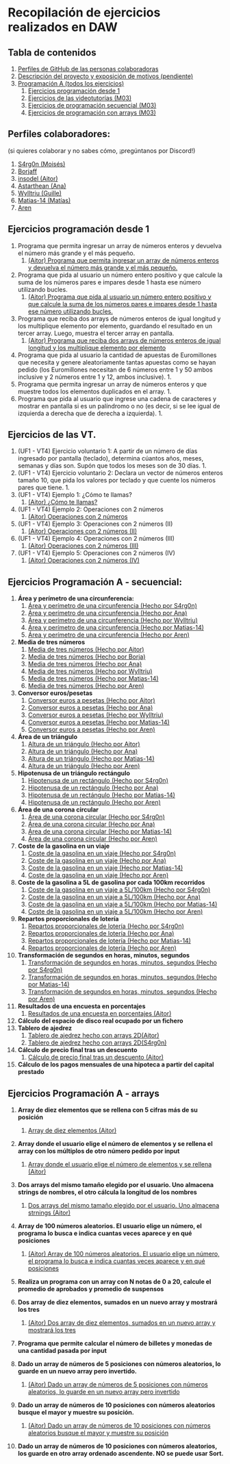 # Recopilación de ejercicios realizados en DAW


## Tabla de contenidos
1. [Perfiles de GitHub de las personas colaboradoras](#perfiles-colaboradores)
2. [Descripción del proyecto y exposición de motivos (pendiente)](#)
3. [Programación A (todos los ejercicios)](https://github.com/insodel/DAW/tree/main/M03%20-%20PROGRA)
    1. [Ejercicios programación desde 1](#ejercicios-programaci%C3%B3n-desde-1)
    2. [Ejercicios de las videotutorías (M03)](#ejercicios-de-las-vt)
    3. [Ejercicios de programación secuencial (M03)](#ejercicios-programaci%C3%B3n-a---secuencial)
    4. [Ejercicios de programación con arrays (M03)](#ejercicios-programaci%C3%B3n-a---arrays)


## Perfiles colaboradores: 
(si quieres colaborar y no sabes cómo, ¡pregúntanos por Discord!)

1. [S4rg0n (Moisés)](https://github.com/S4rg0n)
2. [Borjaff](https://github.com/Borjaff19)
3. [insodel (Aitor)](https://github.com/insodel)
4. [Astarthean (Ana)](https://github.com/Astarthean)
5. [Wylltriu (Guille)](https://github.com/Wylltriu)
6. [Matias-14 (Matías)](https://github.com/Matias-14)
7. [Aren](https://github.com/Aren1709)

## Ejercicios programación desde 1

1. Programa que permita ingresar un array de números enteros y devuelva el número más grande y el más pequeño.
    1. [(Aitor) Programa que permita ingresar un array de números enteros y devuelva el número más grande y el más pequeño.](https://github.com/insodel/DAW/blob/main/M03%20-%20PROGRA/Ejercicios%20programaci%C3%B3n%20desde%201/archivos%20.cs/1AitorProgramacionDesde1.cs)
2. Programa que pida al usuario un número entero positivo y que calcule la suma de los números pares e impares desde 1 hasta ese número utilizando bucles.
    1. [(Aitor) Programa que pida al usuario un número entero positivo y que calcule la suma de los números pares e impares desde 1 hasta ese número utilizando bucles.](https://github.com/insodel/DAW/blob/main/M03%20-%20PROGRA/Ejercicios%20programaci%C3%B3n%20desde%201/archivos%20.cs/2AitorProgramacionDesde1.cs)
3. Programa que reciba dos arrays de números enteros de igual longitud y los multiplique elemento por elemento, guardando el resultado en un tercer array. Luego, muestra el tercer array en pantalla.
    1. [(Aitor) Programa que reciba dos arrays de números enteros de igual longitud y los multiplique elemento por elemento](https://github.com/insodel/DAW/blob/main/M03%20-%20PROGRA/Ejercicios%20programaci%C3%B3n%20desde%201/archivos%20.cs/3AitorProgramacionDesde1.cs)
4. Programa que pida al usuario la cantidad de apuestas de Euromillones que necesita y genere aleatoriamente tantas apuestas como se hayan pedido (los Euromillones necesitan de 6 números entre 1 y 50 ambos inclusive y 2 números entre 1 y 12, ambos inclusive).
    1.
5. Programa que permita ingresar un array de números enteros y que muestre todos los elementos duplicados en el array.
    1.
6. Programa que pida al usuario que ingrese una cadena de caracteres y mostrar en pantalla si es un palíndromo o no (es decir, si se lee igual de izquierda a derecha que de derecha a izquierda).
    1.
    

## Ejercicios de las VT.

1. (UF1 - VT4) Ejercicio voluntario 1: A partir de un número de días ingresado por pantalla (teclado), determina cúantos años, meses, semanas y días son. Supón que todos los meses son de 30 días.
    1.
2. (UF1 - VT4) Ejercicio voluntario 2: Declara un vector de números enteros tamaño 10, que pida los valores por teclado y que cuente los números pares que tiene.
    1.
3. (UF1 - VT4) Ejemplo 1: ¿Cómo te llamas?
    1. [(Aitor) ¿Cómo te llamas?](https://github.com/insodel/DAW/blob/main/M03%20-%20PROGRA/Otros/archivos%20.cs/AitorComoTeLlamas.cs)
4. (UF1 - VT4) Ejemplo 2: Operaciones con 2 números
    1. [(Aitor) Operaciones con 2 números](https://github.com/insodel/DAW/blob/main/M03%20-%20PROGRA/Otros/archivos%20.cs/AitorNumeros1.cs)
5. (UF1 - VT4) Ejemplo 3: Operaciones con 2 números (II)
    1. [(Aitor) Operaciones con 2 números (II)](https://github.com/insodel/DAW/blob/main/M03%20-%20PROGRA/Otros/archivos%20.cs/AitorNumeros2.cs)
6. (UF1 - VT4) Ejemplo 4: Operaciones con 2 números (III)
    1. [(Aitor) Operaciones con 2 números (III)](https://github.com/insodel/DAW/blob/main/M03%20-%20PROGRA/Otros/archivos%20.cs/AitorNumeros3.cs)
7. (UF1 - VT4) Ejemplo 5: Operaciones con 2 números (IV)
    1. [(Aitor) Operaciones con 2 números (IV)](https://github.com/insodel/DAW/blob/main/M03%20-%20PROGRA/Otros/archivos%20.cs/AitorNumeros4.cs)

## Ejercicios Programación A - secuencial:

1. **Área y perímetro de una circunferencia:**
    1. [Área y perímetro de una circunferencia (Hecho por S4rg0n)](https://github.com/insodel/DAW/blob/main/M03%20-%20PROGRA/Programacion%20secuencial/archivos%20.cs/1_circunferencia_S4rg0n.cs)
    2. [Área y perímetro de una circunferencia (Hecho por Ana)](https://github.com/insodel/DAW/blob/main/M03%20-%20PROGRA/Programacion%20secuencial/archivos%20.cs/areaperimetroCirculo_Ana.cs)
    3. [Área y perímetro de una circunferencia (Hecho por Wylltriu)](https://github.com/insodel/DAW/blob/main/M03%20-%20PROGRA/Programacion%20secuencial/archivos%20.cs/1_Circumferencia_Wylltriu.cs)
    4. [Área y perímetro de una circunferencia (Hecho por Matias-14)](https://github.com/insodel/DAW/blob/main/M03%20-%20PROGRA/Programacion%20secuencial/archivos%20.cs/ejercicio_1_Matias.cs)
    5. [Área y perímetro de una circunferencia (Hecho por Aren)](https://github.com/insodel/DAW/blob/main/M03%20-%20PROGRA/Programacion%20secuencial/archivos%20.cs/1.%20Calculo%20Area%20y%20Perimetro%20del%20Circulo_Aren.cs)
2. **Media de tres números**
    1. [Media de tres números (Hecho por Aitor)](https://github.com/insodel/DAW/blob/main/M03%20-%20PROGRA/Programacion%20secuencial/archivos%20.cs/media-de-tres-num.cs)
    2. [Media de tres números (Hecho por Borja)](https://github.com/insodel/DAW/blob/main/M03%20-%20PROGRA/Programacion%20secuencial/archivos%20.cs/ConversorEurospesetasBorja.cs)
    3. [Media de tres números (Hecho por Ana)](https://github.com/insodel/DAW/blob/main/M03%20-%20PROGRA/Programacion%20secuencial/archivos%20.cs/mediaNumeros_Anna.cs)
    4. [Media de tres números (Hecho por Wylltriu)](https://github.com/insodel/DAW/blob/main/M03%20-%20PROGRA/Programacion%20secuencial/archivos%20.cs/2_Media_3_valores_Wylltriu.cs)
    5. [Media de tres números (Hecho por Matias-14)](https://github.com/insodel/DAW/blob/main/M03%20-%20PROGRA/Programacion%20secuencial/archivos%20.cs/Ejercico_2_Matias.cs)
    6. [Media de tres números (Hecho por Aren)](https://github.com/insodel/DAW/blob/main/M03%20-%20PROGRA/Programacion%20secuencial/archivos%20.cs/2.%20Media%20de%20varios%20numeros_Aren.cs)
3. **Conversor euros/pesetas**
    1. [Conversor euros a pesetas (Hecho por Aitor)](https://github.com/insodel/DAW/blob/main/M03%20-%20PROGRA/Programacion%20secuencial/archivos%20.cs/conversor-euro-pesetas.cs)
    2. [Conversor euros a pesetas (Hecho por Ana)](https://github.com/insodel/DAW/blob/main/M03%20-%20PROGRA/Programacion%20secuencial/archivos%20.cs/eurosPesetas_Ana.cs)
    3. [Conversor euros a pesetas (Hecho por Wylltriu)](https://github.com/insodel/DAW/blob/main/M03%20-%20PROGRA/Programacion%20secuencial/archivos%20.cs/3_Conversor_euro_pesetas_Wylltriu.cs)
    4. [Conversor euros a pesetas (Hecho por Matias-14)](https://github.com/insodel/DAW/blob/main/M03%20-%20PROGRA/Programacion%20secuencial/archivos%20.cs/Ejercicio_3_Matias.cs)
    5. [Conversor euros a pesetas (Hecho por Aren)](https://github.com/insodel/DAW/blob/main/M03%20-%20PROGRA/Programacion%20secuencial/archivos%20.cs/3.%20De%20euros%20a%20Pesetas_Aren.cs)
4. **Área de un triángulo**
    1. [Altura de un triángulo (Hecho por Aitor)](https://github.com/insodel/DAW/blob/main/M03%20-%20PROGRA/Programacion%20secuencial/archivos%20.cs/area-triangulo.cs)
    2. [Altura de un triángulo (Hecho por Ana)](https://github.com/insodel/DAW/blob/main/M03%20-%20PROGRA/Programacion%20secuencial/archivos%20.cs/areaTriangulo_Ana.cs)
    3. [Altura de un triángulo (Hecho por Matias-14)](https://github.com/insodel/DAW/blob/main/M03%20-%20PROGRA/Programacion%20secuencial/archivos%20.cs/Ejercicio_4_Matias.cs)
    4. [Altura de un triángulo (Hecho por Aren)](https://github.com/insodel/DAW/blob/main/M03%20-%20PROGRA/Programacion%20secuencial/archivos%20.cs/4.%20Area%20de%20Triangulo_Aren.cs)
5. **Hipotenusa de un triángulo rectángulo**
    1. [Hipotenusa de un rectángulo (Hecho por S4rg0n)](https://github.com/insodel/DAW/blob/main/M03%20-%20PROGRA/Programacion%20secuencial/archivos%20.cs/5_pitagoras_S4rg0n.cs)
    2. [Hipotenusa de un rectángulo (Hecho por Ana)](https://github.com/insodel/DAW/blob/main/M03%20-%20PROGRA/Programacion%20secuencial/archivos%20.cs/hipotenusaTriangulo_Ana.cs)
    3. [Hipotenusa de un rectángulo (Hecho por Matias-14)](https://github.com/insodel/DAW/blob/main/M03%20-%20PROGRA/Programacion%20secuencial/archivos%20.cs/Ejercicio_5_Matias.cs)
    4. [Hipotenusa de un rectángulo (Hecho por Aren)](https://github.com/insodel/DAW/blob/main/M03%20-%20PROGRA/Programacion%20secuencial/archivos%20.cs/5.%20Hipotenusa%20Rectangulo_Aren.cs)
6. **Área de una corona circular**
    1. [Área de una corona circular (Hecho por S4rg0n)](https://github.com/insodel/DAW/blob/main/M03%20-%20PROGRA/Programacion%20secuencial/archivos%20.cs/6_corona_S4rg0n.cs)
    2. [Área de una corona circular (Hecho por Ana)](https://github.com/insodel/DAW/blob/main/M03%20-%20PROGRA/Programacion%20secuencial/archivos%20.cs/coronaCircular_Ana.cs)
    3. [Área de una corona circular (Hecho por Matias-14)](https://github.com/insodel/DAW/blob/main/M03%20-%20PROGRA/Programacion%20secuencial/archivos%20.cs/Ejercicio_6_Matias.cs)
    4. [Área de una corona circular (Hecho por Aren)](https://github.com/insodel/DAW/blob/main/M03%20-%20PROGRA/Programacion%20secuencial/archivos%20.cs/6.%20Area%20de%20Corona_Aren.cs)
7. **Coste de la gasolina en un viaje**
    1. [Coste de la gasolina en un viaje (Hecho por S4rg0n)](https://github.com/insodel/DAW/blob/main/M03%20-%20PROGRA/Programacion%20secuencial/archivos%20.cs/7_coste_viaje_S4rg0n.cs)
    2. [Coste de la gasolina en un viaje (Hecho por Ana)](https://github.com/insodel/DAW/blob/main/M03%20-%20PROGRA/Programacion%20secuencial/archivos%20.cs/consumoCoche_Ana.cs)
    3. [Coste de la gasolina en un viaje (Hecho por Matias-14)](https://github.com/insodel/DAW/blob/main/M03%20-%20PROGRA/Programacion%20secuencial/archivos%20.cs/Ejercicio_7_Matias.cs)
    4. [Coste de la gasolina en un viaje (Hecho por Aren)](https://github.com/insodel/DAW/blob/main/M03%20-%20PROGRA/Programacion%20secuencial/archivos%20.cs/7.%20Calculo%20de%20Consumo%20Kilometros_Aren.cs)
8. **Coste de la gasolina a 5L de gasolina por cada 100km recorridos**
    1. [Coste de la gasolina en un viaje a 5L/100km (Hecho por S4rg0n)](https://github.com/insodel/DAW/blob/main/M03%20-%20PROGRA/Programacion%20secuencial/archivos%20.cs/8_viaje5litros_S4rg0n.cs)
    2. [Coste de la gasolina en un viaje a 5L/100km (Hecho por Ana)](https://github.com/insodel/DAW/blob/main/M03%20-%20PROGRA/Programacion%20secuencial/archivos%20.cs/consumoCoche2.cs)
    3. [Coste de la gasolina en un viaje a 5L/100km (Hecho por Matias-14)](https://github.com/insodel/DAW/blob/main/M03%20-%20PROGRA/Programacion%20secuencial/archivos%20.cs/Ejercicio_8_Matias.cs)
    4. [Coste de la gasolina en un viaje a 5L/100km (Hecho por Aren)](https://github.com/insodel/DAW/blob/main/M03%20-%20PROGRA/Programacion%20secuencial/archivos%20.cs/8.%20Calculo%20Consumo%20KM%20Fijo_Aren.cs)
9. **Repartos proporcionales de lotería**
    1. [Repartos proporcionales de lotería (Hecho por S4rg0n)](https://github.com/insodel/DAW/blob/main/M03%20-%20PROGRA/Programacion%20secuencial/archivos%20.cs/9_Reparto_loteria_S4rg0n.cs)
    2. [Repartos proporcionales de lotería (Hecho por Ana)](https://github.com/insodel/DAW/blob/main/M03%20-%20PROGRA/Programacion%20secuencial/archivos%20.cs/sorteoLoteria_Ana.cs)
    3. [Repartos proporcionales de lotería (Hecho por Matias-14)](https://github.com/insodel/DAW/blob/main/M03%20-%20PROGRA/Programacion%20secuencial/archivos%20.cs/Ejercicio_9_Matias.cs)
    4. [Repartos proporcionales de lotería (Hecho por Aren)](https://github.com/insodel/DAW/blob/main/M03%20-%20PROGRA/Programacion%20secuencial/archivos%20.cs/9.%20Loteria%20Directamente%20Proporcional_Aren.cs)
10. **Transformación de segundos en horas, minutos, segundos**
    1. [Transformación de segundos en horas, minutos, segundos (Hecho por S4rg0n)](https://github.com/insodel/DAW/blob/main/M03%20-%20PROGRA/Programacion%20secuencial/archivos%20.cs/10_TransformacionTienpo.cs)
    2. [Transformación de segundos en horas, minutos, segundos (Hecho por Matias-14)](https://github.com/insodel/DAW/blob/main/M03%20-%20PROGRA/Programacion%20secuencial/archivos%20.cs/Ejercicio_10_Matias.cs)
    3. [Transformación de segundos en horas, minutos, segundos (Hecho por Aren)](https://github.com/insodel/DAW/blob/main/M03%20-%20PROGRA/Programacion%20secuencial/archivos%20.cs/10.%20Segundos%20en%20Dias%2Choras.._Aren.cs)
11. **Resultados de una encuesta en porcentajes**
    1. [Resultados de una encuesta en porcentajes (Aitor)](https://github.com/insodel/DAW/blob/main/M03%20-%20PROGRA/Programacion%20secuencial/archivos%20.cs/programacionsecAitorej11.cs)
12. **Cálculo del espacio de disco real ocupado por un fichero**
13. **Tablero de ajedrez**
    1. [Tablero de ajedrez hecho con arrays 2D(Aitor)](https://github.com/insodel/DAW/blob/main/M03%20-%20PROGRA/Programacion%20secuencial/archivos%20.cs/progamacionsecAitor13.cs)
    2. [Tablero de ajedrez hecho con arrays 2D(S4rg0n)](https://github.com/insodel/DAW/blob/main/M03%20-%20PROGRA/Programacion%20secuencial/archivos%20.cs/13_Ajedrez.cs)
14. **Cálculo de precio final tras un descuento**
    1. [Cálculo de precio final tras un descuento (Aitor)](https://github.com/insodel/DAW/blob/main/M03%20-%20PROGRA/Programacion%20secuencial/archivos%20.cs/progamacionsecAitor14.cs)
15. **Cálculo de los pagos mensuales de una hipoteca a partir del capital prestado**


## Ejercicios Programación A - arrays

1. **Array de diez elementos que se rellena con 5 cifras más de su posición**
    1. [Array de diez elementos (Aitor)](https://github.com/insodel/DAW/blob/main/M03%20-%20PROGRA/Programaci%C3%B3n%20de%20arrays/archivos%20.cs/arrays-6-aitor.cs)
    
2. **Array donde el usuario elige el número de elementos y se rellena el array con los múltiplos de otro número pedido por input**
    1. [Array donde el usuario elige el número de elementos y se rellena (Aitor)](https://github.com/insodel/DAW/blob/main/M03%20-%20PROGRA/Programaci%C3%B3n%20de%20arrays/archivos%20.cs/progamacionarraysAitor2.cs)
    
3. **Dos arrays del mismo tamaño elegido por el usuario. Uno almacena strings de nombres, el otro cálcula la longitud de los nombres**
    1. [Dos arrays del mismo tamaño elegido por el usuario. Uno almacena strnings (Aitor)](https://github.com/insodel/DAW/blob/main/M03%20-%20PROGRA/Programaci%C3%B3n%20de%20arrays/archivos%20.cs/arrays3aitor.cs)
    
4. **Array de 100 números aleatorios. El usuario elige un número, el programa lo busca e indica cuantas veces aparece y en qué posiciones**
    1. [(Aitor) Array de 100 números aleatorios. El usuario elige un número, el programa lo busca e indica cuantas veces aparece y en qué posiciones](https://github.com/insodel/DAW/blob/main/M03%20-%20PROGRA/Programaci%C3%B3n%20de%20arrays/archivos%20.cs/4arraysAitor.cs)
    
5. **Realiza un programa con un array con N notas de 0 a 20, calcule el promedio de aprobados y promedio de suspensos**

6. **Dos array de diez elementos, sumados en un nuevo array y mostrará los tres**
    1. [(Aitor) Dos array de diez elementos, sumados en un nuevo array y mostrará los tres](https://github.com/insodel/DAW/blob/main/M03%20-%20PROGRA/Programaci%C3%B3n%20de%20arrays/archivos%20.cs/6arraysAitor.cs)
    
7. **Programa que permite calcular el número de billetes y monedas de una cantidad pasada por input**

8. **Dado un array de números de 5 posiciones con números aleatorios, lo guarde en un nuevo array pero invertido.**
    1. [(Aitor) Dado un array de números de 5 posiciones con números aleatorios, lo guarde en un nuevo array pero invertido](https://github.com/insodel/DAW/blob/main/M03%20-%20PROGRA/Programaci%C3%B3n%20de%20arrays/archivos%20.cs/8arrays.cs)
9. **Dado un array de números de 10 posiciones con números aleatorios busque el mayor y muestre su posición.**
    1. [(Aitor) Dado un array de números de 10 posiciones con números aleatorios busque el mayor y muestre su posición](https://github.com/insodel/DAW/blob/main/M03%20-%20PROGRA/Programaci%C3%B3n%20de%20arrays/archivos%20.cs/9arraysAItor.cs)
    
10. **Dado un array de números de 10 posiciones con números aleatorios, los guarde en otro array ordenado ascendente. NO se puede usar Sort.**
